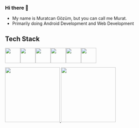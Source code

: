 ### Hi there 👋


- My name is Muratcan Gözüm, but you can call me Murat.
- Primarily doing Android Development and Web Development


## Tech Stack
<a href="https://www.java.com/en/"><img height="50" src="https://cdn-icons-png.flaticon.com/512/5968/5968282.png"/></a><a href="https://www.android.com/"><img height="50" src="https://cdn.jsdelivr.net/gh/devicons/devicon/icons/android/android-plain.svg" /></a><a href="https://kotlinlang.org/"><img height="50" src="https://cdn.jsdelivr.net/gh/devicons/devicon/icons/kotlin/kotlin-original.svg" /></a><a href="https://www.typescriptlang.org/"><img height="50" src="https://cdn.jsdelivr.net/gh/devicons/devicon/icons/typescript/typescript-original.svg" /></a><a href="https://react.dev"><img height="50" src="https://www.svgrepo.com/show/452092/react.svg" /></a><a href="https://git-scm.com/"><img height="50" src="https://www.vectorlogo.zone/logos/git-scm/git-scm-icon.svg" /></a>



<p align="left">
<a href="https://github.com/NecroEye">
  <img height="180em" src="https://github-readme-stats-eight-theta.vercel.app/api?username=NecroEye&show_icons=true&theme=algolia&include_all_commits=true&count_private=true"/>
  <img height="180em" src="https://github-readme-stats-eight-theta.vercel.app/api/top-langs/?username=NecroEye&layout=compact&langs_count=8&theme=algolia"/>
</a>
</p>
